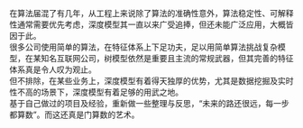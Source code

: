 在算法届混了有几年，从工程上来说除了算法的准确性意外，算法稳定性、可解释性通常需要优先考虑，深度模型其一直以来广受追捧，但还未能广泛应用，大概皆因于此。   
很多公司使用简单的算法，在特征体系上下足功夫，足以用简单算法挑战复杂模型，在某知名互联网公司，树模型依然是重要且主流的常规武器，但其完善的特征体系真是令人叹为观止。  
但不排除，在某些业务上，深度模型有着得天独厚的优势，尤其是数据挖掘及实时性不高的场景下，深度模型有着足够的用武之地。  
基于自己做过的项目及经验，重新做一些整理与反思，“未来的路还很远，每一步都算数”。而这还真是门算数的艺术。